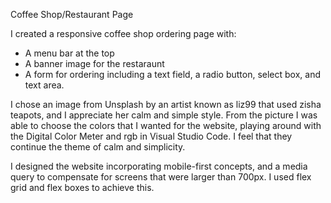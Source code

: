 Coffee Shop/Restaurant Page

I created a responsive coffee shop ordering page with:
- A menu bar at the top
- A banner image for the restaraunt
- A form for ordering including a text field, a radio button, select box, and text area.

I chose an image from Unsplash by an artist known as liz99 that used zisha teapots, and I appreciate her calm and simple style. From the picture I was able to choose the colors that I wanted for the website, playing around with the Digital Color Meter and rgb in Visual Studio Code.  I feel that they continue the theme of calm and simplicity. 

I designed the website incorporating mobile-first concepts, and a media query to compensate for screens that were larger than 700px. I used flex grid and flex boxes to achieve this.